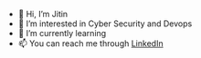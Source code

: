 - 👋 Hi, I’m Jitin
- 👀 I’m interested in Cyber Security and Devops
- 🌱 I’m currently learning 
- 📫 You can reach me through [LinkedIn](https://www.linkedin.com/in/nallamjitin/)

<!---
nj7782/nj7782 is a ✨ special ✨ repository because its `README.md` (this file) appears on your GitHub profile.
You can click the Preview link to take a look at your changes.
--->
